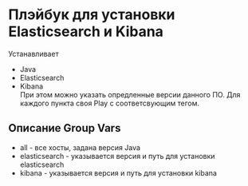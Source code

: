 # Плэйбук для установки Elasticsearch и Kibana
Устанавливает 
- Java
- Elasticsearch
- Kibana  
При этом можно указать опредленные версии данного ПО. Для каждого пункта своя Play с соответсвующим тегом.

## Описание Group Vars
- all - все хосты, задана версия Java
- elasticsearch - указывается версия и путь для установки elasticsearch
- kibana - указывается версия и путь для установки kibana

